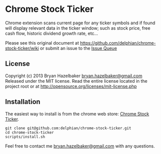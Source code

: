 Chrome Stock Ticker
===================
Chrome extension scans current page for any ticker symbols and if found will display relevant data in the ticker window; such as stock price, free cash flow, historic dividend growth rate, etc...

Please see this original document at https://github.com/delphian/chrome-stock-ticker/wiki or submit an issue to the [Issue Queue](https://github.com/delphian/chrome-stock-ticker/issues/new)

License
-----
Copyright (c) 2013 Bryan Hazelbaker bryan.hazelbaker@gmail.com Released under the MIT license. Read the entire license located in the project root or at http://opensource.org/licenses/mit-license.php

Installation
-----

The easiest way to install is from the chrome web store: [Chrome Stock Ticker](https://chrome.google.com/webstore/detail/stock-ticker-for-chrome/eaghppefmpfgcloppacaehmeiibbboce?hl=en).

```
git clone git@github.com:delphian/chrome-stock-ticker.git
cd chrome-stock-ticker
scripts/install.sh
```

Feel free to contact me bryan.hazelbaker@gmail.com with any questions.
